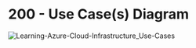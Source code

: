 # 200 - Use Case(s) Diagram

![Learning-Azure-Cloud-Infrastructure_Use-Cases](https://github.com/vanHeemstraSystems/learning-azure-cloud-infrastructure/assets/1499433/974d980c-aab4-46b5-a6f6-4fe9ec9da265)
